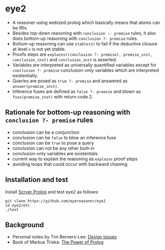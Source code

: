# eye2

- A reasoner using webized prolog which basically means that atoms can be IRIs.
- Besides top-down reasoning with `conclusion :- premise` rules, it also does bottom-up reasoning with `conclusion ?- premise` rules.
- Bottum-up reasoning can use `stable(n)` to fail if the deductive closure at level `n` is not yet stable.
- Proofs steps are `explains((conclusion ?- premise), premise_inst, conclusion_inst)` and `conclusion_inst` is asserted.
- Variables are interpreted as universally quantified variables except for `conclusion ?- premise` conclusion-only variables which are interpreted existentially.
- Queries are posed as `true ?- premise` and answered as `answer(premise_inst)`.
- Inference fuses are defined as `false ?- premise` and blown as `fuse(premise_inst)` with return code 2.

## Rationale for bottom-up reasoning with `conclusion ?- premise` rules

- conclusion can be a conjunction
- conclusion can be `false` to blow an inference fuse
- conclusion can be `true` to pose a query
- conclusion can not be any other built-in
- conclusion-only variables are existentials
- current way to explain the reasoning as `explains` proof steps
- avoiding loops that could occur with backward chaining

## Installation and test

Install [Scryer Prolog](https://github.com/mthom/scryer-prolog#installing-scryer-prolog) and test eye2 as follows:

```
git clone https://github.com/eyereasoner/eye2
cd eye2/etc
./test
```

## Background

- Personal notes by Tim Berners-Lee: [Design Issues](https://www.w3.org/DesignIssues/)
- Book of Markus Triska: [The Power of Prolog](https://www.metalevel.at/prolog)

